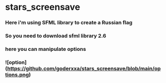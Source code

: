 # stars_screensave
### Here i'm using SFML library to create a Russian flag
### So you need to download sfml library 2.6
### here you can manipulate options
### ![option] (https://github.com/goderxxa/stars_screensave/blob/main/options.png)
